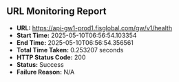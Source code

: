 ## URL Monitoring Report

- **URL:** https://api-gw1-prod1.fisglobal.com/gw/v1/health
- **Start Time:** 2025-05-10T06:56:54.103354
- **End Time:** 2025-05-10T06:56:54.356561
- **Total Time Taken:** 0.253207 seconds
- **HTTP Status Code:** 200
- **Status:** Success
- **Failure Reason:** N/A
